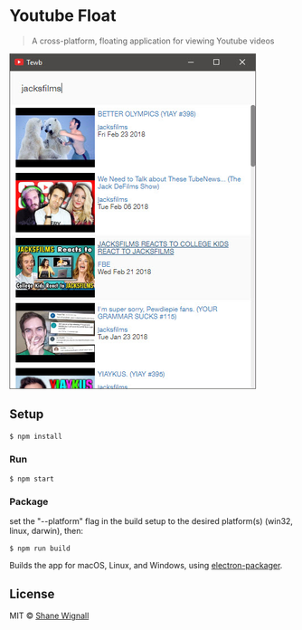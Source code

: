 # Youtube Float

> A cross-platform, floating application for viewing Youtube videos

![Screenshot of Tewb](https://github.com/shanewignall/tewb/blob/master/tewb.jpg)

## Setup

```
$ npm install
```

### Run

```
$ npm start
```

### Package
set the "--platform" flag in the build setup to the desired platform(s) (win32, linux, darwin), then:

```
$ npm run build
```

Builds the app for macOS, Linux, and Windows, using [electron-packager](https://github.com/electron-userland/electron-packager).

## License

MIT © [Shane Wignall](https://twitter.com/shanemwignall)
